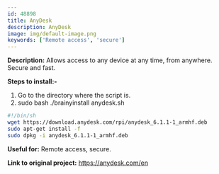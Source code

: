 ```yaml
---
id: 48898
title: AnyDesk
description: AnyDesk
image: img/default-image.png
keywords: ['Remote access', 'secure']
---
```



**Description:** Allows access to any device at any time, from anywhere. Secure and fast.

**Steps to install:-**

1. Go to the directory where the script is.
1. sudo bash ./brainyinstall anydesk.sh
```bash
#!/bin/sh
wget https://download.anydesk.com/rpi/anydesk_6.1.1-1_armhf.deb
sudo apt-get install -f
sudo dpkg -i anydesk_6.1.1-1_armhf.deb
```
**Useful for:** Remote access, secure.

**Link to original project:** https://anydesk.com/en